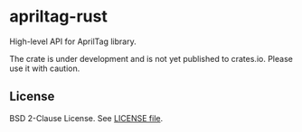 # apriltag-rust

High-level API for AprilTag library.

The crate is under development and is not yet published to crates.io.
Please use it with caution.

## License

BSD 2-Clause License. See [LICENSE file](LICENSE).
